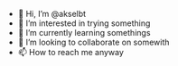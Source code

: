 - 👋 Hi, I’m @akselbt
- 👀 I’m interested in trying something
- 🌱 I’m currently learning somethings
- 💞️ I’m looking to collaborate on somewith
- 📫 How to reach me anyway

<!---
akselbt/akselbt is a ✨ special ✨ repository because its `README.md` (this file) appears on your GitHub profile.
You can click the Preview link to take a look at your changes.
--->
